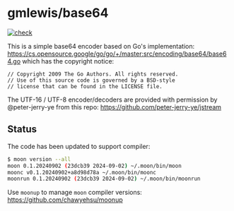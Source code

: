 # gmlewis/base64
[![check](https://github.com/gmlewis/moonbit-base64/actions/workflows/check.yml/badge.svg)](https://github.com/gmlewis/moonbit-base64/actions/workflows/check.yml)

This is a simple base64 encoder based on Go's implementation:
https://cs.opensource.google/go/go/+/master:src/encoding/base64/base64.go
which has the copyright notice:

```
// Copyright 2009 The Go Authors. All rights reserved.
// Use of this source code is governed by a BSD-style
// license that can be found in the LICENSE file.
```

The UTF-16 / UTF-8 encoder/decoders are provided with permission by
@peter-jerry-ye from this repo: https://github.com/peter-jerry-ye/jstream

## Status

The code has been updated to support compiler:

```bash
$ moon version --all
moon 0.1.20240902 (23dcb39 2024-09-02) ~/.moon/bin/moon
moonc v0.1.20240902+a8d98d78a ~/.moon/bin/moonc
moonrun 0.1.20240902 (23dcb39 2024-09-02) ~/.moon/bin/moonrun
```

Use `moonup` to manage `moon` compiler versions:
https://github.com/chawyehsu/moonup
